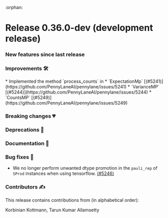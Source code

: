 :orphan:

# Release 0.36.0-dev (development release)

<h3>New features since last release</h3>

<h3>Improvements 🛠</h3>
* Implemented the method `process_counts` in
  * `ExpectationMp` [(#5241)](https://github.com/PennyLaneAI/pennylane/issues/5241)
  * `VarianceMP` [(#5244)](https://github.com/PennyLaneAI/pennylane/issues/5244)
  * `CountsMP` [(#5249)](https://github.com/PennyLaneAI/pennylane/issues/5249)
  
<h3>Breaking changes 💔</h3>

<h3>Deprecations 👋</h3>

<h3>Documentation 📝</h3>

<h3>Bug fixes 🐛</h3>

* We no longer perform unwanted dtype promotion in the `pauli_rep` of `SProd` instances when using tensorflow.
  [(#5246)](https://github.com/PennyLaneAI/pennylane/pull/5246)

<h3>Contributors ✍️</h3>

This release contains contributions from (in alphabetical order):

Korbinian Kottmann,
Tarun Kumar Allamsetty